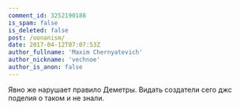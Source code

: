 ```yaml
---
comment_id: 3252190188
is_spam: false
is_deleted: false
post: /oonanism/
date: 2017-04-12T07:07:53Z
author_fullname: 'Maxim Chernyatevich'
author_nickname: 'vechnoe'
author_is_anon: false
---
```


<p>Явно же нарушает правило Деметры. Видать создатели сего джс поделия о таком и не знали.</p>

